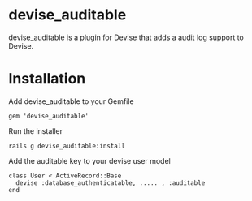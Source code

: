 devise_auditable
=================

devise_auditable is a plugin for Devise that adds a audit log support to Devise.

Installation
=================

Add devise_auditable to your Gemfile

    gem 'devise_auditable'

Run the installer

    rails g devise_auditable:install

Add the auditable key to your devise user model

    class User < ActiveRecord::Base
      devise :database_authenticatable, ..... , :auditable
    end